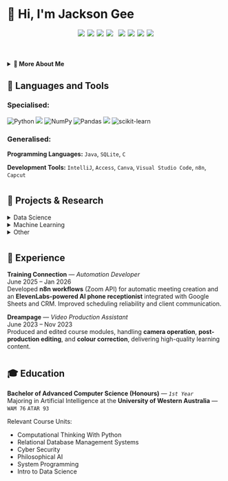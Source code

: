 # 🤖 Hi, I'm Jackson Gee 
<p align="center" style="display: flex; flex-wrap: wrap; justify-content: center; gap: 6px;">
  <img src="https://img.shields.io/badge/1st%20Year-6A0DAD?style=for-the-badge&logo=readthedocs&logoColor=white" height="32" />
  <img src="https://img.shields.io/badge/University%20of%20Western%20Australia-003366?style=for-the-badge&logo=google-scholar&logoColor=white" height="32" />
  <img src="https://img.shields.io/badge/AI%20Major-2E8B57?style=for-the-badge&logo=openai&logoColor=white" height="32" />
  <img src="https://img.shields.io/badge/Looking%20for%20Internships-008080?style=for-the-badge&logo=target&logoColor=white" height="32" />
  <br>
  <img src="https://img.shields.io/badge/Jupyter%20Lab-F37626?style=for-the-badge&logo=jupyter&logoColor=white" height="32" />
  <img src="https://img.shields.io/badge/Data%20Science-FFB100?style=for-the-badge&logo=databricks&logoColor=black" height="32" />
  <img src="https://img.shields.io/badge/Machine%20Learning-1E90FF?style=for-the-badge&logo=brain&logoColor=white" height="32" />
  <img src="https://img.shields.io/badge/Artificial%20Intelligence-8A2BE2?style=for-the-badge&logo=react&logoColor=white" height="32" />
</p>

#

<details>
  <summary><b>📘 More About Me</b></summary>
  <br>
  <div align="left">
    <p align="left" style="max-width: 800px; line-height: 1.6; font-size: 15px;">
      👋 Hi there! I'm Jackson, a first-year AI major looking to make it to the big leagues of AI. I moved here (Perth) from Cape Town, South Africa 🇿🇦 to pursue my further studies. I plan to deeply understand all there is about AI 🤖 — from data science to machine learning. And when I mean learn... I mean learn — no vibe-coding, just pure knowledge 🧠. My goals are to achieve 🎯 top marks, build 💻 personal projects, and create things that genuinely teach me something new. All of this to hopefully land an awesome 💼 internship somewhere...
      <br>I know some people might say I’m getting ahead of myself — but honestly, that’s the point. To. Get. Ahead. 🦾
<br>
      Anyways... I’m part of my uni’s 🤝 AI club, I have an unbelievably cute 🐶 dog — Bailey the Beagle — and I love 🏋️ working out. I also have an amazing girlfriend ❤️
<br>
      If you’ve gotten this far, thanks so much for taking a moment out of your day to read this 🙏
    </p>
  </div>

  <!-- 🐶 Image gallery inside the dropdown -->
  <p align="center">
    <img src="Images/Image1.jpg" height="200" style="border-radius:10px; box-shadow:0 2px 6px rgba(0,0,0,0.2); margin: 6px;">
    <img src="Images/Image4.jpg" height="200" style="border-radius:10px; box-shadow:0 2px 6px rgba(0,0,0,0.2); margin: 6px;">
    <img src="Images/Image3.jpg" height="200" style="border-radius:10px; box-shadow:0 2px 6px rgba(0,0,0,0.2); margin: 6px;">
  </p>
</details>






## 🧰 Languages and Tools
### Specialised:
![Python](https://img.shields.io/badge/python-3670A0?style=for-the-badge&logo=python&logoColor=ffdd54)
<img src="https://img.shields.io/badge/Jupyter%20Lab-F37626?style=for-the-badge&logo=jupyter&logoColor=white" height="32" />
![NumPy](https://img.shields.io/badge/numpy-%23013243.svg?style=for-the-badge&logo=numpy&logoColor=white)
![Pandas](https://img.shields.io/badge/pandas-%23150458.svg?style=for-the-badge&logo=pandas&logoColor=white)
  <img src="https://img.shields.io/badge/Matplotlib-11557C?style=for-the-badge&logo=plotly&logoColor=white" />
![scikit-learn](https://img.shields.io/badge/scikit--learn-%23F7931E.svg?style=for-the-badge&logo=scikit-learn&logoColor=white)
<!-- This is a comment that will not be displayed in the rendered output. 
![C](https://img.shields.io/badge/c-%2300599C.svg?style=for-the-badge&logo=c&logoColor=white)
![SQLite](https://img.shields.io/badge/sqlite-%2307405e.svg?style=for-the-badge&logo=sqlite&logoColor=white)
![Java](https://img.shields.io/badge/java-%23ED8B00.svg?style=for-the-badge&logo=openjdk&logoColor=white)
![IntelliJ IDEA](https://img.shields.io/badge/IntelliJIDEA-000000.svg?style=for-the-badge&logo=intellij-idea&logoColor=white)
![Microsoft Access](https://img.shields.io/badge/Microsoft_Access-A4373A?style=for-the-badge&logo=microsoft-access&logoColor=white)
![Canva](https://img.shields.io/badge/Canva-%2300C4CC.svg?style=for-the-badge&logo=Canva&logoColor=white)
![Visual Studio Code](https://img.shields.io/badge/Visual%20Studio%20Code-0078d7.svg?style=for-the-badge&logo=visual-studio-code&logoColor=white)-->
### Generalised:
**Programming Languages:** `Java`, `SQLite`, `C` 

**Development Tools:** `IntelliJ`, `Access`, `Canva`, `Visual Studio Code`, `n8n`, `Capcut`  

#

## 🚀 Projects & Research

<details>
  <summary>Data Science</summary>
  <ul>
    <li>
      <!-- Add your data science projects here -->
    </li>
  </ul>
</details>

<details>
  <summary>Machine Learning</summary>
  <ul>
    <li>
      <a href="https://github.com/jacksonjgee/SVM-Titanic">SVM-Titanic: Predict Titanic survival with Support Vector Machine</a>  
      <br>Used Python, JupyterLab, Pandas, NumPy, Scikit-learn and Matplotlib to build, train, and evaluate an SVM model for the Titanic dataset (Kaggle).
    </li>
  </ul>
</details>

<details>
  <summary>Other</summary>
  <ul>
    <li>
      <!-- Add your deep learning projects here -->
    </li>
  </ul>
</details>

#

## 💼 Experience

**Training Connection** — *Automation Developer*  
June 2025 – Jan 2026
<br>Developed **n8n workflows** (Zoom API) for automatic meeting creation and an **ElevenLabs-powered AI phone receptionist** integrated with Google Sheets and CRM. Improved scheduling reliability and client communication.

**Dreampage** — *Video Production Assistant*  
June 2023 – Nov 2023  
Produced and edited course modules, handling **camera operation**, **post-production editing**, and **colour correction**, delivering high-quality learning content.

#

## 🎓 Education

**Bachelor of Advanced Computer Science (Honours)** — *`1st Year`*  
Majoring in Artificial Intelligence at the **University of Western Australia** — `WAM 76` `ATAR 93`

Relevant Course Units:
- Computational Thinking With Python
- Relational Database Management Systems
- Cyber Security
- Philosophical AI
- System Programming
- Intro to Data Science

